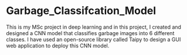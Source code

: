 # Garbage_Classifcation_Model
This is my MSc project in deep learning and in this project, I created and designed a CNN model that classifies garbage images into 6 different classes.  I have used an open-source library called Taipy to design a GUI web application to deploy this CNN model.
